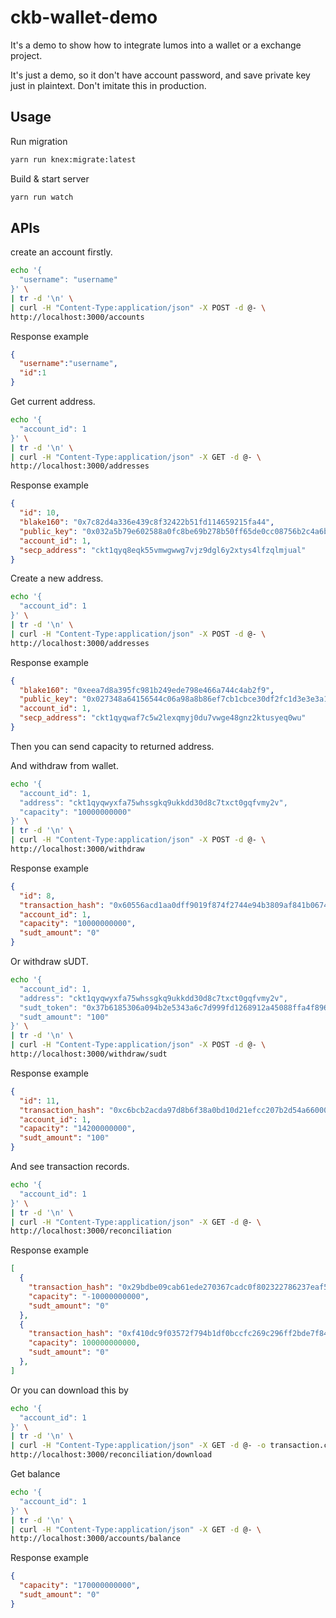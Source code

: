# ckb-wallet-demo

It's a demo to show how to integrate lumos into a wallet or a exchange project.

It's just a demo, so it don't have account password, and save private key just in plaintext. Don't imitate this in production.

## Usage

Run migration

```bash
yarn run knex:migrate:latest
```

Build & start server

```bash
yarn run watch
```

## APIs

create an account firstly.

```bash
echo '{
  "username": "username"
}' \
| tr -d '\n' \
| curl -H "Content-Type:application/json" -X POST -d @- \
http://localhost:3000/accounts
```

Response example
```json
{
  "username":"username",
  "id":1
}
```

Get current address.

```bash
echo '{
  "account_id": 1
}' \
| tr -d '\n' \
| curl -H "Content-Type:application/json" -X GET -d @- \
http://localhost:3000/addresses
```

Response example

```json
{
  "id": 10,
  "blake160": "0x7c82d4a336e439c8f32422b51fd114659215fa44",
  "public_key": "0x032a5b79e602588a0fc8be69b278b50ff65de0cc08756b2c4a6bbcfd7a3b87eee5",
  "account_id": 1,
  "secp_address": "ckt1qyq8eqk55vmwgwwg7vjz9dgl6y2xtys4lfzqlmjual"
}
```

Create a new address.

```bash
echo '{
  "account_id": 1
}' \
| tr -d '\n' \
| curl -H "Content-Type:application/json" -X POST -d @- \
http://localhost:3000/addresses
```

Response example

```json
{
  "blake160": "0xeea7d8a395fc981b249ede798e466a744c4ab2f9",
  "public_key": "0x027348a64156544c06a98a8b86ef7cb1cbce30df2fc1d3e3e3a19c43e4a72939ca",
  "account_id": 1,
  "secp_address": "ckt1qyqwaf7c5w2lexqmyj0du7vwge48gnz2ktusyeq0wu"
}
```

Then you can send capacity to returned address.

And withdraw from wallet.

```bash
echo '{
  "account_id": 1,
  "address": "ckt1qyqwyxfa75whssgkq9ukkdd30d8c7txct0gqfvmy2v",
  "capacity": "10000000000"
}' \
| tr -d '\n' \
| curl -H "Content-Type:application/json" -X POST -d @- \
http://localhost:3000/withdraw
```

Response example

```json
{
  "id": 8,
  "transaction_hash": "0x60556acd1aa0dff9019f874f2744e94b3809af841b0674eb3c6ec1fb262623d1",
  "account_id": 1,
  "capacity": "10000000000",
  "sudt_amount": "0"
}
```

Or withdraw sUDT.

```bash
echo '{
  "account_id": 1,
  "address": "ckt1qyqwyxfa75whssgkq9ukkdd30d8c7txct0gqfvmy2v",
  "sudt_token": "0x37b6185306a094b2e5343a6c7d999fd1268912a45088ffa4f8963e642c1cdf4e",
  "sudt_amount": "100"
}' \
| tr -d '\n' \
| curl -H "Content-Type:application/json" -X POST -d @- \
http://localhost:3000/withdraw/sudt
```

Response example

```json
{
  "id": 11,
  "transaction_hash": "0xc6bcb2acda97d8b6f38a0bd10d21efcc207b2d54a66000c699898fdf11177fb7",
  "account_id": 1,
  "capacity": "14200000000",
  "sudt_amount": "100"
}
```

And see transaction records.

```bash
echo '{
  "account_id": 1
}' \
| tr -d '\n' \
| curl -H "Content-Type:application/json" -X GET -d @- \
http://localhost:3000/reconciliation
```

Response example

```json
[
  {
    "transaction_hash": "0x29bdbe09cab61ede270367cadc0f802322786237eaf5b133e4717b5ceaee8b19",
    "capacity": "-10000000000",
    "sudt_amount": "0"
  },
  {
    "transaction_hash": "0xf410dc9f03572f794b1df0bccfc269c296ff2bde7f842b742913a7c67fbe0c9e",
    "capacity": 100000000000,
    "sudt_amount": "0"
  },
]
```

Or you can download this by

```bash
echo '{
  "account_id": 1
}' \
| tr -d '\n' \
| curl -H "Content-Type:application/json" -X GET -d @- -o transaction.csv \
http://localhost:3000/reconciliation/download
```

Get balance

```bash
echo '{
  "account_id": 1
}' \
| tr -d '\n' \
| curl -H "Content-Type:application/json" -X GET -d @- \
http://localhost:3000/accounts/balance
```

Response example

```json
{
  "capacity": "170000000000",
  "sudt_amount": "0"
}
```
